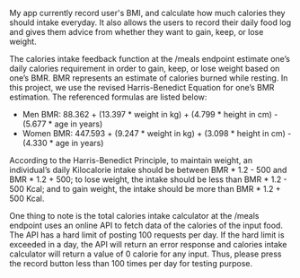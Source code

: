 My app currently record user's BMI, and calculate how much calories they should intake everyday. 
It also allows the users to record their daily food log and gives them advice from whether they want to gain, keep, or lose weight. 



The calories intake feedback function at the /meals endpoint estimate one’s daily calories requirement in order to gain, keep, or lose weight based on one’s BMR. 
BMR represents an estimate of calories burned while resting. In this project, we use the revised Harris-Benedict Equation for one’s BMR estimation. 
The referenced formulas are listed below:
- Men BMR: 88.362 + (13.397 * weight in kg) + (4.799 * height in cm) - (5.677 * age in years)
- Women BMR: 447.593 + (9.247 * weight in kg) + (3.098 * height in cm) - (4.330 * age in years)

According to the Harris-Benedict Principle, 
to maintain weight, an individual’s daily Kilocalorie intake should be between BMR * 1.2 - 500 and BMR * 1.2 + 500; 
to lose weight, the intake should be less than BMR * 1.2 - 500 Kcal; 
and to gain weight, the intake should be more than BMR * 1.2 + 500 Kcal. 

One thing to note is the total calories intake calculator at the /meals endpoint uses an online API to fetch data of the calories of the input food. 
The API has a hard limit of posting 100 requests per day. 
If the hard limit is exceeded in a day, the API will return an error response and calories intake calculator will return a value of 0 calorie for any input. 
Thus, please press the record button less than 100 times per day for testing purpose. 
